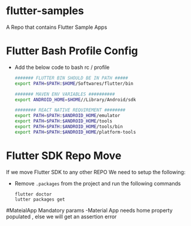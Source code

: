 # flutter-samples
A Repo that contains Flutter Sample Apps

# Flutter Bash Profile Config 
- Add the below code to bash rc / profile 
  ```bash
  ####### FLUTTER BIN SHOULD BE IN PATH #####
  export PATH=$PATH:$HOME/Softwares/flutter/bin

  ####### MAVEN ENV VARIABLES ##########
  export ANDROID_HOME=$HOME//Library/Android/sdk

  ######## REACT NATIVE REQUIREMENT ########
  export PATH=$PATH:$ANDROID_HOME/emulator
  export PATH=$PATH:$ANDROID_HOME/tools
  export PATH=$PATH:$ANDROID_HOME/tools/bin
  export PATH=$PATH:$ANDROID_HOME/platform-tools
  ```

# Flutter SDK Repo Move 
If we move Flutter SDK to any other REPO  We need to setup the following:
- Remove `.packages` from the project and run the following commands
  ```
  flutter doctor 
  lutter packages get
  ```

#MateialApp Mandatory params
-Material App needs home property populated , else we will get an assertion error 
